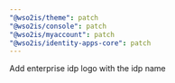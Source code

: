 ```yaml
---
"@wso2is/theme": patch
"@wso2is/console": patch
"@wso2is/myaccount": patch
"@wso2is/identity-apps-core": patch
---
```


Add enterprise idp logo with the idp name
